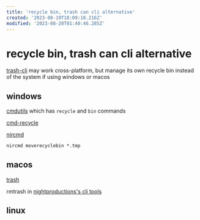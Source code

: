 ```yaml
---
title: 'recycle bin, trash can cli alternative'
created: '2023-08-19T18:09:18.216Z'
modified: '2023-08-20T01:40:46.285Z'
---
```


# recycle bin, trash can cli alternative

[trash-cli](https://github.com/sindresorhus/trash-cli) may work cross-platform, but manage its own recycle bin instead of the system if using windows or macos

## windows

[cmdutils](http://www.maddogsw.com/cmdutils/) which has `recycle` and `bin` commands

[cmd-recycle](https://github.com/kizzx2/cmd-recycle/)

[nircmd](http://www.nirsoft.net/utils/nircmd.html)

```cmd
nircmd moverecyclebin *.tmp
```

## macos

[trash](https://hasseg.org/trash/)

rmtrash in [nightproductions's cli tools](http://www.nightproductions.net/cli.htm)

## linux
